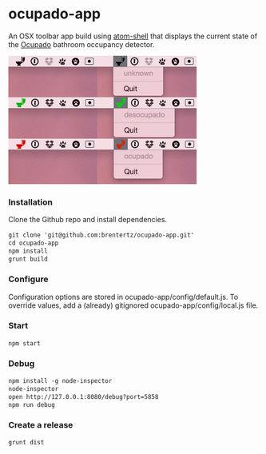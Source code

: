 # ocupado-app

An OSX toolbar app build using [atom-shell](https://github.com/atom/atom-shell)
that displays the current state of the
[Ocupado](https://github.com/brentertz/ocupado) bathroom occupancy detector.

![screenshot](screenshot.png)

### Installation

Clone the Github repo and install dependencies.

```
git clone 'git@github.com:brentertz/ocupado-app.git'
cd ocupado-app
npm install
grunt build
```

### Configure

Configuration options are stored in ocupado-app/config/default.js. To override
values, add a (already) gitignored ocupado-app/config/local.js file.

### Start

```
npm start
```

### Debug

```
npm install -g node-inspector
node-inspector
open http://127.0.0.1:8080/debug?port=5858
npm run debug
```

### Create a release

```
grunt dist
```
